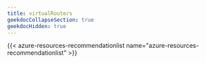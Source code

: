 ```yaml
---
title: virtualRouters
geekdocCollapseSection: true
geekdocHidden: true
---
```


{{< azure-resources-recommendationlist name="azure-resources-recommendationlist" >}}
